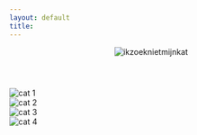 ```yaml
---
layout: default
title: 
---
```

<header><img src="{{ site.baseurl }}/assets/images/iznmk_header.svg" alt="ikzoeknietmijnkat"></header>
<div class="flex-container">

  <!-- Row 1 -->
  <div class="row">
    <div class="cell"><div class="big-cat"><img src="{{ site.baseurl }}/assets/images/cat01.svg" alt="cat 1"></div></div>
  </div>

  <!-- Row 2 -->
  <div class="row middle">
    <div class="cell"><div class="big-cat"><img src="{{ site.baseurl }}/assets/images/cat02.svg" alt="cat 2"></div></div>
    <div class="cell"><div class="big-cat"><img src="{{ site.baseurl }}/assets/images/cat03.svg" alt="cat 3"></div></div>
  </div>


  <!-- Row 3 -->
  <div class="row">
    <div class="cell"><div class="big-cat"><img src="{{ site.baseurl }}/assets/images/cat04.svg" alt="cat 4"></div></div>
  </div>

</div>
